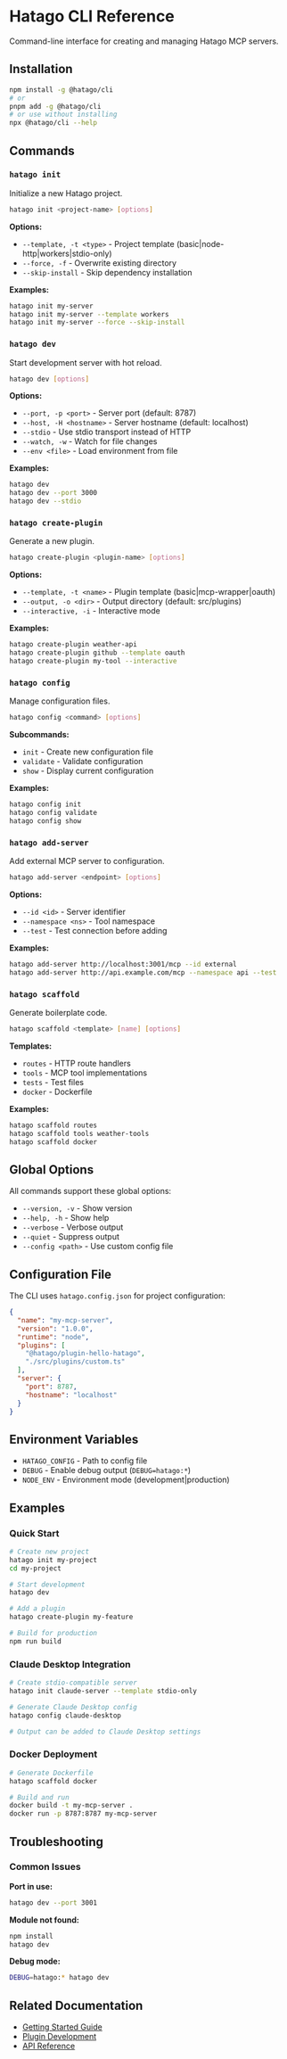 # Hatago CLI Reference

Command-line interface for creating and managing Hatago MCP servers.

## Installation

```bash
npm install -g @hatago/cli
# or
pnpm add -g @hatago/cli
# or use without installing
npx @hatago/cli --help
```

## Commands

### `hatago init`

Initialize a new Hatago project.

```bash
hatago init <project-name> [options]
```

**Options:**
- `--template, -t <type>` - Project template (basic|node-http|workers|stdio-only)
- `--force, -f` - Overwrite existing directory
- `--skip-install` - Skip dependency installation

**Examples:**
```bash
hatago init my-server
hatago init my-server --template workers
hatago init my-server --force --skip-install
```

### `hatago dev`

Start development server with hot reload.

```bash
hatago dev [options]
```

**Options:**
- `--port, -p <port>` - Server port (default: 8787)
- `--host, -H <hostname>` - Server hostname (default: localhost)
- `--stdio` - Use stdio transport instead of HTTP
- `--watch, -w` - Watch for file changes
- `--env <file>` - Load environment from file

**Examples:**
```bash
hatago dev
hatago dev --port 3000
hatago dev --stdio
```

### `hatago create-plugin`

Generate a new plugin.

```bash
hatago create-plugin <plugin-name> [options]
```

**Options:**
- `--template, -t <name>` - Plugin template (basic|mcp-wrapper|oauth)
- `--output, -o <dir>` - Output directory (default: src/plugins)
- `--interactive, -i` - Interactive mode

**Examples:**
```bash
hatago create-plugin weather-api
hatago create-plugin github --template oauth
hatago create-plugin my-tool --interactive
```

### `hatago config`

Manage configuration files.

```bash
hatago config <command> [options]
```

**Subcommands:**
- `init` - Create new configuration file
- `validate` - Validate configuration
- `show` - Display current configuration

**Examples:**
```bash
hatago config init
hatago config validate
hatago config show
```

### `hatago add-server`

Add external MCP server to configuration.

```bash
hatago add-server <endpoint> [options]
```

**Options:**
- `--id <id>` - Server identifier
- `--namespace <ns>` - Tool namespace
- `--test` - Test connection before adding

**Examples:**
```bash
hatago add-server http://localhost:3001/mcp --id external
hatago add-server http://api.example.com/mcp --namespace api --test
```

### `hatago scaffold`

Generate boilerplate code.

```bash
hatago scaffold <template> [name] [options]
```

**Templates:**
- `routes` - HTTP route handlers
- `tools` - MCP tool implementations
- `tests` - Test files
- `docker` - Dockerfile

**Examples:**
```bash
hatago scaffold routes
hatago scaffold tools weather-tools
hatago scaffold docker
```

## Global Options

All commands support these global options:

- `--version, -v` - Show version
- `--help, -h` - Show help
- `--verbose` - Verbose output
- `--quiet` - Suppress output
- `--config <path>` - Use custom config file

## Configuration File

The CLI uses `hatago.config.json` for project configuration:

```json
{
  "name": "my-mcp-server",
  "version": "1.0.0",
  "runtime": "node",
  "plugins": [
    "@hatago/plugin-hello-hatago",
    "./src/plugins/custom.ts"
  ],
  "server": {
    "port": 8787,
    "hostname": "localhost"
  }
}
```

## Environment Variables

- `HATAGO_CONFIG` - Path to config file
- `DEBUG` - Enable debug output (`DEBUG=hatago:*`)
- `NODE_ENV` - Environment mode (development|production)

## Examples

### Quick Start

```bash
# Create new project
hatago init my-project
cd my-project

# Start development
hatago dev

# Add a plugin
hatago create-plugin my-feature

# Build for production
npm run build
```

### Claude Desktop Integration

```bash
# Create stdio-compatible server
hatago init claude-server --template stdio-only

# Generate Claude Desktop config
hatago config claude-desktop

# Output can be added to Claude Desktop settings
```

### Docker Deployment

```bash
# Generate Dockerfile
hatago scaffold docker

# Build and run
docker build -t my-mcp-server .
docker run -p 8787:8787 my-mcp-server
```

## Troubleshooting

### Common Issues

**Port in use:**
```bash
hatago dev --port 3001
```

**Module not found:**
```bash
npm install
hatago dev
```

**Debug mode:**
```bash
DEBUG=hatago:* hatago dev
```

## Related Documentation

- [Getting Started Guide](../getting-started.md)
- [Plugin Development](../guides/plugin-development.md)
- [API Reference](../api-reference.md)